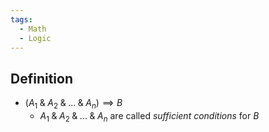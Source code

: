 ```yaml
---
tags:
  - Math
  - Logic
---
```

## Definition
- $(A_1\;\&\;A_2\;\&\;...\;\&\;A_n)\implies B$
	- $A_1\;\&\;A_2\;\&\;...\;\&\;A_n$ are called *sufficient conditions* for $B$
